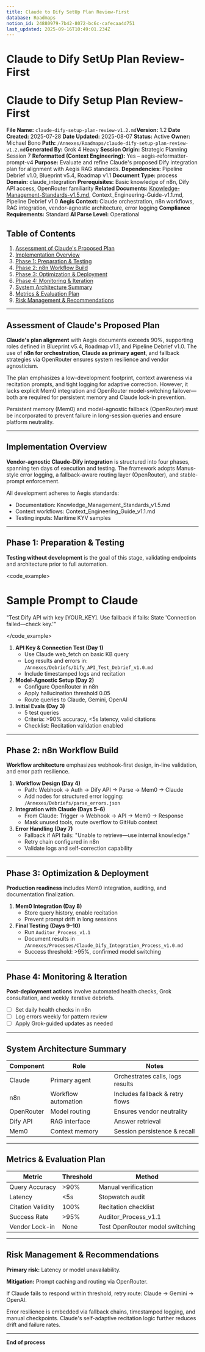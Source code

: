 ```yaml
---
title: Claude to Dify SetUp Plan Review-First
database: Roadmaps
notion_id: 24880979-7b42-8072-bc6c-cafecaa4d751
last_updated: 2025-09-16T10:49:01.234Z
---
```


# Claude to Dify SetUp Plan Review-First


# Claude to Dify Setup Plan Review-First


**File Name:** `claude-dify-setup-plan-review-v1.2.md`**Version:** 1.2
**Date Created:** 2025-07-28
**Date Updated:** 2025-08-07
**Status:** Active
**Owner:** Michael Bono
**Path:** `/Annexes/Roadmaps/claude-dify-setup-plan-review-v1.2.md`**Generated By:** Grok 4 Heavy
**Session Origin:** Strategic Planning Session 7
**Reformatted (Context Engineering):** Yes – aegis-reformatter-prompt-v4
**Purpose:** Evaluate and refine Claude's proposed Dify integration plan for alignment with Aegis RAG standards.
**Dependencies:** Pipeline Debrief v1.0, Blueprint v5.4, Roadmap v1.1
**Document Type:** process
**Domain:** claude_integration
**Prerequisites:** Basic knowledge of n8n, Dify API access, OpenRouter familiarity
**Related Documents:** [Knowledge-Management-Standards-v1.5.md](http://knowledge-management-standards-v1.5.md/), Context_Engineering-Guide-v1.1.md, Pipeline Debrief v1.0
**Aegis Context:** Claude orchestration, n8n workflows, RAG integration, vendor-agnostic architecture, error logging
**Compliance Requirements:** Standard
**AI Parse Level:** Operational


## Table of Contents

1. [Assessment of Claude's Proposed Plan](https://www.notion.so/240809797b4280558421ed0009719549?v=240809797b4281c5b14b000ce3ff6199&p=248809797b428072bc6ccafecaa4d751&pm=s#assessment-of-claudes-proposed-plan)
2. [Implementation Overview](https://www.notion.so/240809797b4280558421ed0009719549?v=240809797b4281c5b14b000ce3ff6199&p=248809797b428072bc6ccafecaa4d751&pm=s#implementation-overview)
3. [Phase 1: Preparation & Testing](https://www.notion.so/240809797b4280558421ed0009719549?v=240809797b4281c5b14b000ce3ff6199&p=248809797b428072bc6ccafecaa4d751&pm=s#phase-1-preparation--testing)
4. [Phase 2: n8n Workflow Build](https://www.notion.so/240809797b4280558421ed0009719549?v=240809797b4281c5b14b000ce3ff6199&p=248809797b428072bc6ccafecaa4d751&pm=s#phase-2-n8n-workflow-build)
5. [Phase 3: Optimization & Deployment](https://www.notion.so/240809797b4280558421ed0009719549?v=240809797b4281c5b14b000ce3ff6199&p=248809797b428072bc6ccafecaa4d751&pm=s#phase-3-optimization--deployment)
6. [Phase 4: Monitoring & Iteration](https://www.notion.so/240809797b4280558421ed0009719549?v=240809797b4281c5b14b000ce3ff6199&p=248809797b428072bc6ccafecaa4d751&pm=s#phase-4-monitoring--iteration)
7. [System Architecture Summary](https://www.notion.so/240809797b4280558421ed0009719549?v=240809797b4281c5b14b000ce3ff6199&p=248809797b428072bc6ccafecaa4d751&pm=s#system-architecture-summary)
8. [Metrics & Evaluation Plan](https://www.notion.so/240809797b4280558421ed0009719549?v=240809797b4281c5b14b000ce3ff6199&p=248809797b428072bc6ccafecaa4d751&pm=s#metrics--evaluation-plan)
9. [Risk Management & Recommendations](https://www.notion.so/240809797b4280558421ed0009719549?v=240809797b4281c5b14b000ce3ff6199&p=248809797b428072bc6ccafecaa4d751&pm=s#risk-management--recommendations)

---


## Assessment of Claude's Proposed Plan


**Claude's plan alignment** with Aegis documents exceeds 90%, supporting roles defined in Blueprint v5.4, Roadmap v1.1, and Pipeline Debrief v1.0. The use of **n8n for orchestration**, **Claude as primary agent**, and fallback strategies via OpenRouter ensures system resilience and vendor agnosticism.


<thinking>


The plan emphasizes a low-development footprint, context awareness via recitation prompts, and tight logging for adaptive correction. However, it lacks explicit Mem0 integration and OpenRouter model-switching failover—both are required for persistent memory and Claude lock-in prevention.


</thinking>


<important>


Persistent memory (Mem0) and model-agnostic fallback (OpenRouter) must be incorporated to prevent failure in long-session queries and ensure platform neutrality.


</important>


---


## Implementation Overview


**Vendor-agnostic Claude-Dify integration** is structured into four phases, spanning ten days of execution and testing. The framework adopts Manus-style error logging, a fallback-aware routing layer (OpenRouter), and stable-prompt enforcement.


<context>


All development adheres to Aegis standards:

- Documentation: Knowledge_Management_Standards_v1.5.md
- Context workflows: Context_Engineering_Guide_v1.1.md
- Testing inputs: Maritime KYV samples
</context>

---


## Phase 1: Preparation & Testing


**Testing without development** is the goal of this stage, validating endpoints and architecture prior to full automation.


\<code\_example>


# Sample Prompt to Claude


"Test Dify API with key \[YOUR\_KEY]. Use fallback if fails: State 'Connection failed—check key.'"


\</code\_example>

1. **API Key & Connection Test (Day 1)**
    - Use Claude web\_fetch on basic KB query
    - Log results and errors in: `/Annexes/Debriefs/Dify_API_Test_Debrief_v1.0.md`
    - Include timestamped logs and recitation
2. **Model-Agnostic Setup (Day 2)**
    - Configure OpenRouter in n8n
    - Apply hallucination threshold 0.05
    - Route queries to Claude, Gemini, OpenAI
3. **Initial Evals (Day 3)**
    - 5 test queries
    - Criteria: >90% accuracy, <5s latency, valid citations
    - Checklist: Recitation validation enabled

---


## Phase 2: n8n Workflow Build


**Workflow architecture** emphasizes webhook-first design, in-line validation, and error path resilience.

1. **Workflow Design (Day 4)**
    - Path: Webhook → Auth → Dify API → Parse → Mem0 → Claude
    - Add nodes for structured error logging: `/Annexes/Debriefs/parse_errors.json`
2. **Integration with Claude (Days 5–6)**
    - From Claude: Trigger → Webhook → API → Mem0 → Response
    - Mask unused tools, route overflow to GitHub context
3. **Error Handling (Day 7)**
    - Fallback if API fails: "Unable to retrieve—use internal knowledge."
    - Retry chain configured in n8n
    - Validate logs and self-correction capability

---


## Phase 3: Optimization & Deployment


**Production readiness** includes Mem0 integration, auditing, and documentation finalization.

1. **Mem0 Integration (Day 8)**
    - Store query history, enable recitation
    - Prevent prompt drift in long sessions
2. **Final Testing (Days 9–10)**
    - Run `Auditor_Process_v1.1`
    - Document results in `/Annexes/Processes/Claude_Dify_Integration_Process_v1.0.md`
    - Success threshold: >95%, confirmed model switching

---


## Phase 4: Monitoring & Iteration


**Post-deployment actions** involve automated health checks, Grok consultation, and weekly iterative debriefs.

- [ ] Set daily health checks in n8n
- [ ] Log errors weekly for pattern review
- [ ] Apply Grok-guided updates as needed

---


## System Architecture Summary


| Component  | Role                | Notes                            |
| ---------- | ------------------- | -------------------------------- |
| Claude     | Primary agent       | Orchestrates calls, logs results |
| n8n        | Workflow automation | Includes fallback & retry flows  |
| OpenRouter | Model routing       | Ensures vendor neutrality        |
| Dify API   | RAG interface       | Answer retrieval                 |
| Mem0       | Context memory      | Session persistence & recall     |


---


## Metrics & Evaluation Plan


| Metric            | Threshold | Method                          |
| ----------------- | --------- | ------------------------------- |
| Query Accuracy    | >90%      | Manual verification             |
| Latency           | <5s       | Stopwatch audit                 |
| Citation Validity | 100%      | Recitation checklist            |
| Success Rate      | >95%      | Auditor\_Process\_v1.1          |
| Vendor Lock-in    | None      | Test OpenRouter model switching |


---


## Risk Management & Recommendations


<answer>


**Primary risk:** Latency or model unavailability.


**Mitigation:** Prompt caching and routing via OpenRouter.


</answer>


<example>


If Claude fails to respond within threshold, retry route: Claude → Gemini → OpenAI.


</example>


<thinking>


Error resilience is embedded via fallback chains, timestamped logging, and manual checkpoints. Claude's self-adaptive recitation logic further reduces drift and failure rates.


</thinking>


---


**End of process**

